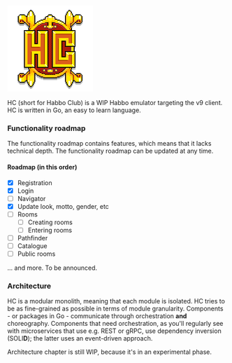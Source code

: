 ![img.png](assets/logo.png)

HC (short for Habbo Club) is a WIP Habbo emulator targeting the v9 client. HC is written in Go, an easy to learn 
language. 

### Functionality roadmap
The functionality roadmap contains features, which means that it lacks technical depth. The functionality roadmap
can be updated at any time. 

#### Roadmap (in this order)
- [X] Registration
- [X] Login
- [ ] Navigator
- [X] Update look, motto, gender, etc
- [ ] Rooms
  - [ ] Creating rooms
  - [ ] Entering rooms
- [ ] Pathfinder
- [ ] Catalogue
- [ ] Public rooms

... and more. To be announced.

### Architecture
HC is a modular monolith, meaning that each module is isolated. HC tries to be as fine-grained as possible in terms of 
module granularity. Components - or packages in Go - communicate through orchestration **and** choreography. Components 
that need orchestration, as you'll regularly see with microservices that use e.g. REST or gRPC, use dependency inversion 
(SOLI**D**); the latter uses an event-driven approach.

Architecture chapter is still WIP, because it's in an experimental phase.

